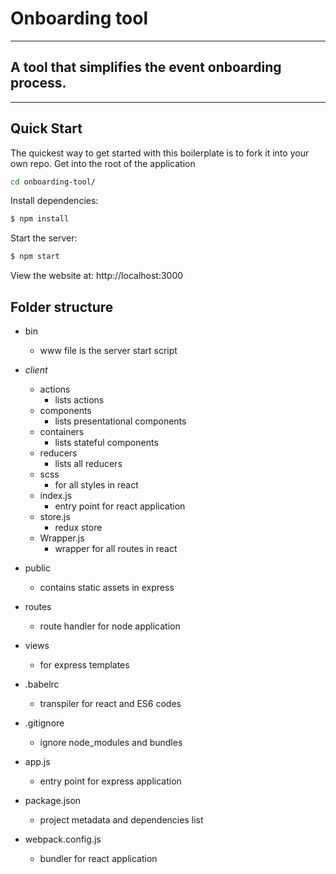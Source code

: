 # Onboarding tool

---

## A tool that simplifies the event onboarding process.

---

## Quick Start

The quickest way to get started with this boilerplate is to fork it into your own repo.
Get into the root of the application

```bash
cd onboarding-tool/
```

Install dependencies:

```bash
$ npm install
```

Start the server:

```bash
$ npm start
```

View the website at: http://localhost:3000

## Folder structure

- bin
  - www file is the server start script
- _client_

  - actions
    - lists actions
  - components
    - lists presentational components
  - containers
    - lists stateful components
  - reducers
    - lists all reducers
  - scss
    - for all styles in react
  - index.js
    - entry point for react application
  - store.js
    - redux store
  - Wrapper.js
    - wrapper for all routes in react

- public

  - contains static assets in express

- routes

  - route handler for node application

- views

  - for express templates

- .babelrc

  - transpiler for react and ES6 codes

- .gitignore

  - ignore node_modules and bundles

- app.js

  - entry point for express application

- package.json

  - project metadata and dependencies list

- webpack.config.js
  - bundler for react application
